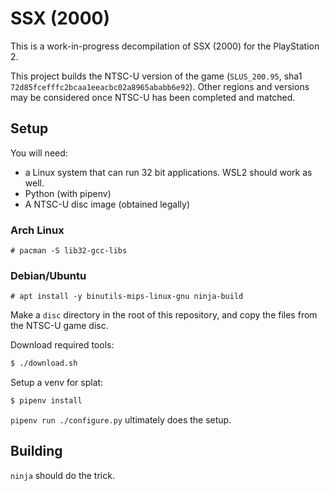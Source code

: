 # SSX (2000)

This is a work-in-progress decompilation of SSX (2000) for the PlayStation 2.

This project builds the NTSC-U version of the game (`SLUS_200.95`, sha1 `72d85fcefffc2bcaa1eeacbc02a8965ababb6e92`). Other regions and versions may be considered once NTSC-U has been completed and matched.

## Setup

You will need:

- a Linux system that can run 32 bit applications. WSL2 should work as well.
- Python (with pipenv)
- A NTSC-U disc image (obtained legally)

### Arch Linux

`# pacman -S lib32-gcc-libs`

### Debian/Ubuntu

`# apt install -y binutils-mips-linux-gnu ninja-build`


Make a `disc` directory in the root of this repository, and copy the files from the NTSC-U game disc.

Download required tools:

```bash
$ ./download.sh
```

Setup a venv for splat:

```bash
$ pipenv install
```

`pipenv run ./configure.py` ultimately does the setup.

## Building

`ninja` should do the trick.
